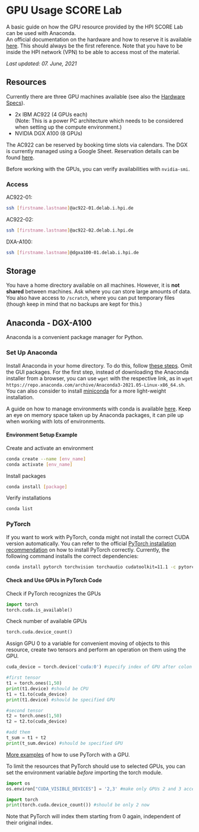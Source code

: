 # GPU Usage SCORE Lab

A basic guide on how the GPU resource provided by the HPI SCORE Lab can be used with Anaconda.  
An official documentation on the hardware and how to reserve it is available [here](https://score.hpi.uni-potsdam.de/). This should always be the first reference. Note that you have to be inside the HPI network (VPN) to be able to access most of the material.

_Last updated: 07. June, 2021_  

## Resources

Currently there are three GPU machines available (see also the [Hardware Specs](https://score.hpi.uni-potsdam.de/wiki/DELab/Specs)). 

* 2x IBM AC922 (4 GPUs each)  
(Note: This is a power PC architecture which needs to be considered when setting up the compute environment.)  
* NVIDIA DGX A100 (8 GPUs)  

The AC922 can be reserved by booking time slots via calendars. The DGX is currently managed using a Google Sheet. Reservation details can be found [here](https://docs.google.com/document/d/1LmHuF8wpyAnzUt3jGBa9132AsE3kz8EInJdPvqPxhEM/edit?usp=sharing).

Before working with the GPUs, you can verify availabilities with ```nvidia-smi```.  

### Access

AC922-01:  
```sh
ssh [firstname.lastname]@ac922-01.delab.i.hpi.de
```
AC922-02:
```sh
ssh [firstname.lastname]@ac922-02.delab.i.hpi.de
```
DXA-A100:
```sh
ssh [firstname.lastname]@dgxa100-01.delab.i.hpi.de
```

## Storage

You have a home directory available on all machines. However, it is **not shared** between machines. Ask where you can store large amounts of data. You also have access to ```/scratch```, where you can put temporary files (though keep in mind that no backups are kept for this.)

## Anaconda - DGX-A100

Anaconda is a convenient package manager for Python.  

### Set Up Anaconda

Install Anaconda in your home directory. To do this, follow [these steps](https://docs.anaconda.com/anaconda/install/linux/). Omit the GUI packages. For the first step, instead of downloading the Anaconda installer from a browser, you can use ```wget``` with the respective link, as in   ```wget https://repo.anaconda.com/archive/Anaconda3-2021.05-Linux-x86_64.sh```.  
You can also consider to install [miniconda](https://docs.conda.io/en/latest/miniconda.html) for a more light-weight installation. 

A guide on how to manage environments with conda is available [here](https://docs.conda.io/projects/conda/en/latest/user-guide/tasks/manage-environments.html). Keep an eye on memory space taken up by Anaconda packages, it can pile up when working with lots of environments.

#### Environment Setup Example

Create and activate an environment  
```sh
conda create --name [env_name]
conda activate [env_name]
```
Install packages  
```sh
conda install [package]
```
Verify installations  
```sh
conda list
```

### PyTorch

If you want to work with PyTorch, conda might not install the correct CUDA version automatically. You can refer to the official [PyTorch installation recommendation](https://pytorch.org/get-started/locally/) on how to install PyTorch correctly. Currently, the following command installs the correct dependencies:  
```sh
conda install pytorch torchvision torchaudio cudatoolkit=11.1 -c pytorch -c nvidia
```

#### Check and Use GPUs in PyTorch Code

Check if PyTorch recognizes the GPUs
```python
import torch
torch.cuda.is_available()
```
Check number of available GPUs 
```python
torch.cuda.device_count()
```
Assign GPU 0 to a variable for convenient moving of objects to this resource, create two tensors and perform an operation on them using the GPU.
```python
cuda_device = torch.device('cuda:0') #specify index of GPU after colon

#first tensor
t1 = torch.ones(1,50)
print(t1.device) #should be CPU
t1 = t1.to(cuda_device)
print(t1.device) #should be specified GPU

#second tensor
t2 = torch.ones(1,50)
t2 = t2.to(cuda_device)

#add them
t_sum = t1 + t2
print(t_sum.device) #should be specified GPU
```
[More examples](https://deeplizard.com/learn/video/Bs1mdHZiAS8) of how to use PyTorch with a GPU.

To limit the resources that PyTorch should use to selected GPUs, you can set the environment variable _before_ importing the torch module.  
```python
import os
os.environ["CUDA_VISIBLE_DEVICES"] = '2,3' #make only GPUs 2 and 3 accessible

import torch
print(torch.cuda.device_count()) #should be only 2 now
```
Note that PyTorch will index them starting from 0 again, independent of their original index.
